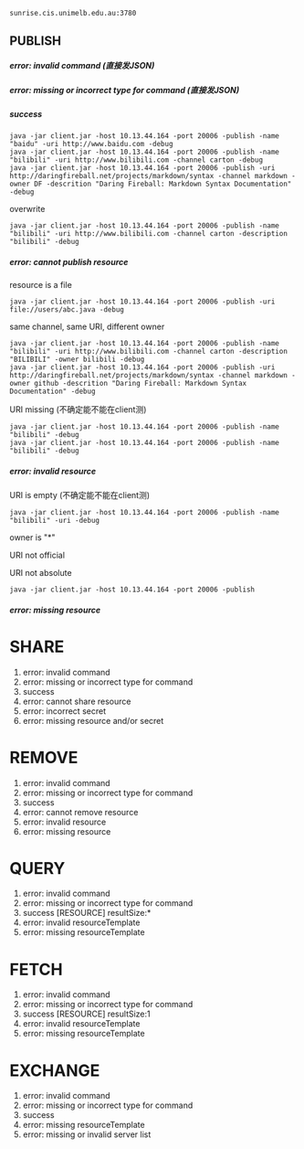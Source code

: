 	sunrise.cis.unimelb.edu.au:3780

## PUBLISH

##### error: invalid command (直接发JSON)
##### error: missing or incorrect type for command (直接发JSON)
##### success

	java -jar client.jar -host 10.13.44.164 -port 20006 -publish -name "baidu" -uri http://www.baidu.com -debug
	java -jar client.jar -host 10.13.44.164 -port 20006 -publish -name "bilibili" -uri http://www.bilibili.com -channel carton -debug
	java -jar client.jar -host 10.13.44.164 -port 20006 -publish -uri http://daringfireball.net/projects/markdown/syntax -channel markdown -owner DF -descrition "Daring Fireball: Markdown Syntax Documentation" -debug
  
overwrite

	java -jar client.jar -host 10.13.44.164 -port 20006 -publish -name "bilibili" -uri http://www.bilibili.com -channel carton -description "bilibili" -debug

##### error: cannot publish resource

resource is a file

	java -jar client.jar -host 10.13.44.164 -port 20006 -publish -uri file://users/abc.java -debug

same channel, same URI, different owner

	java -jar client.jar -host 10.13.44.164 -port 20006 -publish -name "bilibili" -uri http://www.bilibili.com -channel carton -description "BILIBILI" -owner bilibili -debug
	java -jar client.jar -host 10.13.44.164 -port 20006 -publish -uri http://daringfireball.net/projects/markdown/syntax -channel markdown -owner github -descrition "Daring Fireball: Markdown Syntax Documentation" -debug

URI missing (不确定能不能在client测)

	java -jar client.jar -host 10.13.44.164 -port 20006 -publish -name "bilibili" -debug
	java -jar client.jar -host 10.13.44.164 -port 20006 -publish -name "bilibili" -debug

##### error: invalid resource

URI is empty (不确定能不能在client测)

	java -jar client.jar -host 10.13.44.164 -port 20006 -publish -name "bilibili" -uri -debug

owner is "*"

URI not official

URI not absolute

	java -jar client.jar -host 10.13.44.164 -port 20006 -publish

##### error: missing resource

# SHARE #

1. error: invalid command
2. error: missing or incorrect type for command
3. success
4. error: cannot share resource
5. error: incorrect secret
6. error: missing resource and\/or secret

# REMOVE #

1. error: invalid command
2. error: missing or incorrect type for command
3. success
4. error: cannot remove resource
5. error: invalid resource
6. error: missing resource

# QUERY #

1. error: invalid command
2. error: missing or incorrect type for command
3. success [RESOURCE] resultSize:*
4. error: invalid resourceTemplate
5. error: missing resourceTemplate

# FETCH #

1. error: invalid command
2. error: missing or incorrect type for command
3. success [RESOURCE] resultSize:1
4. error: invalid resourceTemplate
5. error: missing resourceTemplate

# EXCHANGE #

1. error: invalid command
2. error: missing or incorrect type for command
3. success
4. error: missing resourceTemplate
5. error: missing or invalid server list
